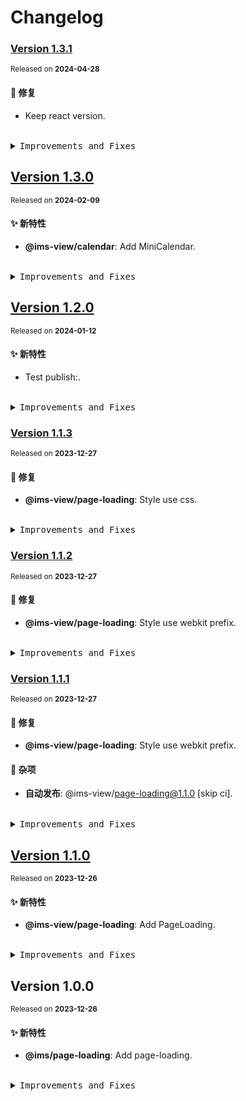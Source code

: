 # Changelog

### [Version&nbsp;1.3.1](https://github.com/eternallycyf/components/compare/@ims-view/page-loading@1.3.0...@ims-view/page-loading@1.3.1)

<sup>Released on **2024-04-28**</sup>

#### 🐛 修复

- Keep react version.

<br/>

<details>
<summary><kbd>Improvements and Fixes</kbd></summary>

#### What's fixed

- Keep react version ([fee7e8d](https://github.com/eternallycyf/components/commit/fee7e8d))

</details>

## [Version&nbsp;1.3.0](https://github.com/eternallycyf/components/compare/@ims-view/page-loading@1.2.0...@ims-view/page-loading@1.3.0)

<sup>Released on **2024-02-09**</sup>

#### ✨ 新特性

- **@ims-view/calendar**: Add MiniCalendar.

<br/>

<details>
<summary><kbd>Improvements and Fixes</kbd></summary>

#### What's improved

- **@ims-view/calendar**: Add MiniCalendar ([6be604f](https://github.com/eternallycyf/components/commit/6be604f))

</details>

## [Version&nbsp;1.2.0](https://github.com/eternallycyf/components/compare/@ims-view/page-loading@1.1.3...@ims-view/page-loading@1.2.0)

<sup>Released on **2024-01-12**</sup>

#### ✨ 新特性

- Test publish:.

<br/>

<details>
<summary><kbd>Improvements and Fixes</kbd></summary>

#### What's improved

- Test publish: ([2a6716c](https://github.com/eternallycyf/components/commit/2a6716c))

</details>

### [Version&nbsp;1.1.3](https://github.com/eternallycyf/components/compare/@ims-view/page-loading@1.1.2...@ims-view/page-loading@1.1.3)

<sup>Released on **2023-12-27**</sup>

#### 🐛 修复

- **@ims-view/page-loading**: Style use css.

<br/>

<details>
<summary><kbd>Improvements and Fixes</kbd></summary>

#### What's fixed

- **@ims-view/page-loading**: Style use css ([3ce234a](https://github.com/eternallycyf/components/commit/3ce234a))

</details>

### [Version&nbsp;1.1.2](https://github.com/eternallycyf/components/compare/@ims-view/page-loading@1.1.1...@ims-view/page-loading@1.1.2)

<sup>Released on **2023-12-27**</sup>

#### 🐛 修复

- **@ims-view/page-loading**: Style use webkit prefix.

<br/>

<details>
<summary><kbd>Improvements and Fixes</kbd></summary>

#### What's fixed

- **@ims-view/page-loading**: Style use webkit prefix ([66cec9c](https://github.com/eternallycyf/components/commit/66cec9c))

</details>

### [Version&nbsp;1.1.1](https://github.com/eternallycyf/components/compare/@ims-view/page-loading@1.1.0...@ims-view/page-loading@1.1.1)

<sup>Released on **2023-12-27**</sup>

#### 🐛 修复

- **@ims-view/page-loading**: Style use webkit prefix.

#### 🔖 杂项

- **自动发布**: @ims-view/page-loading@1.1.0 [skip ci].

<br/>

<details>
<summary><kbd>Improvements and Fixes</kbd></summary>

#### What's fixed

- **@ims-view/page-loading**: Style use webkit prefix ([71f5ea1](https://github.com/eternallycyf/components/commit/71f5ea1))

#### Chores

- **自动发布**: @ims-view/page-loading@1.1.0 [skip ci] ([eee7e5f](https://github.com/eternallycyf/components/commit/eee7e5f))

</details>

## [Version&nbsp;1.1.0](https://github.com/eternallycyf/components/compare/@ims-view/page-loading@1.0.0...@ims-view/page-loading@1.1.0)

<sup>Released on **2023-12-26**</sup>

#### ✨ 新特性

- **@ims-view/page-loading**: Add PageLoading.

<br/>

<details>
<summary><kbd>Improvements and Fixes</kbd></summary>

#### What's improved

- **@ims-view/page-loading**: Add PageLoading ([de0feaa](https://github.com/eternallycyf/components/commit/de0feaa))

</details>

## Version&nbsp;1.0.0

<sup>Released on **2023-12-26**</sup>

#### ✨ 新特性

- **@ims/page-loading**: Add page-loading.

<br/>

<details>
<summary><kbd>Improvements and Fixes</kbd></summary>

#### What's improved

- **@ims/page-loading**: Add page-loading ([233d68e](https://github.com/eternallycyf/components/commit/233d68e))

</details>
